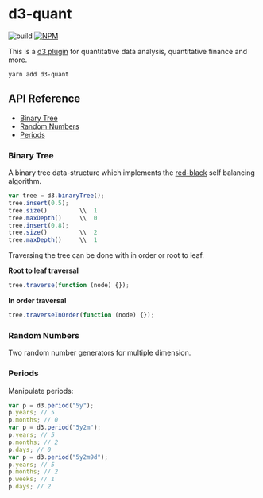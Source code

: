 # d3-quant

![build](https://github.com/quantmind/d3-quant/workflows/build/badge.svg)
[![NPM](https://badge.fury.io/js/d3-quant.svg)](https://www.npmjs.com/package/d3-quant)

This is a [d3 plugin](https://bost.ocks.org/mike/d3-plugin/) for quantitative
data analysis, quantitative finance and more.

```
yarn add d3-quant
```

## API Reference

- [Binary Tree]
- [Random Numbers]
- [Periods]

### Binary Tree

A binary tree data-structure which implements the [red-black](https://en.wikipedia.org/wiki/Red%E2%80%93black_tree)
self balancing algorithm.

```javascript
var tree = d3.binaryTree();
tree.insert(0.5);
tree.size()         \\  1
tree.maxDepth()     \\  0
tree.insert(0.8);
tree.size()         \\  2
tree.maxDepth()     \\  1
```

Traversing the tree can be done with in order or root to leaf.

**Root to leaf traversal**

```javascript
tree.traverse(function (node) {});
```

**In order traversal**

```javascript
tree.traverseInOrder(function (node) {});
```

### Random Numbers

Two random number generators for multiple dimension.

### Periods

Manipulate periods:

```javascript
var p = d3.period("5y");
p.years; // 5
p.months; // 0
var p = d3.period("5y2m");
p.years; // 5
p.months; // 2
p.days; // 0
var p = d3.period("5y2m9d");
p.years; // 5
p.months; // 2
p.weeks; // 1
p.days; // 2
```

[binary tree]: #binary-tree
[random numbers]: #random-numbers
[periods]: #periods
